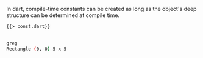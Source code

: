 <!--
title: Constants
-->

In dart, compile-time constants can be created as long
as the object's deep structure can be determined at compile time.

<pre>
<code class="hljs dart">{{> const.dart}}
</code>
</pre>

```bash
greg
Rectangle (0, 0) 5 x 5
```
